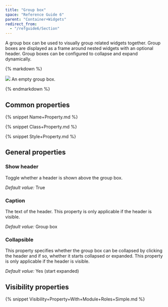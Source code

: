 ```yaml
---
title: "Group box"
space: "Reference Guide 6"
parent: "Container+Widgets"
redirect_from:
  - "/refguide6/Section"
---
```



A group box can be used to visually group related widgets together. Group boxes are displayed as a frame around nested widgets with an optional header. Group boxes can be configured to collapse and expand dynamically.

<div class="alert alert-info">{% markdown %}

![](attachments/16713857/16843974.jpg)
An empty group box.

{% endmarkdown %}</div>

## Common properties

{% snippet Name+Property.md %}

{% snippet Class+Property.md %}

{% snippet Style+Property.md %}

## General properties

### Show header

Toggle whether a header is shown above the group box.

_Default value:_ True

### Caption

The text of the header. This property is only applicable if the header is visible.

_Default value:_ Group box

### Collapsible

This property specifies whether the group box can be collapsed by clicking the header and if so, whether it starts collapsed or expanded. This property is only applicable if the header is visible.

_Default value:_ Yes (start expanded)

## Visibility properties

{% snippet Visibility+Property+With+Module+Roles+Simple.md %}
